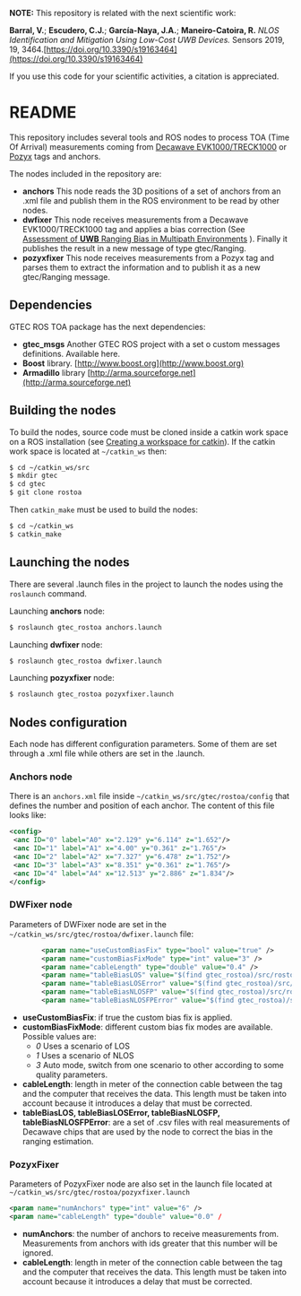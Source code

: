 **NOTE:** This repository is related with the next scientific work:

**Barral, V.**; **Escudero, C.J.**; **García-Naya, J.A.**; **Maneiro-Catoira, R.** *NLOS Identification and Mitigation Using Low-Cost UWB Devices.* Sensors 2019, 19, 3464.[https://doi.org/10.3390/s19163464](https://doi.org/10.3390/s19163464)

If you use this code for your scientific activities, a citation is appreciated.

# README

This repository includes several tools and ROS nodes to process TOA (Time Of Arrival) measurements coming from [Decawave EVK1000/TRECK1000](https://decawave.com) or [Pozyx](https://www.pozyx.io) tags and anchors.

The nodes included in the repository are:

* **anchors** This node reads the 3D positions of a set of anchors from an .xml file and publish them in the ROS environment to be read by other nodes.
* **dwfixer** This node receives measurements from a Decawave EVK1000/TRECK1000 tag and applies a bias correction (See [Assessment of **UWB** Ranging Bias in Multipath Environments](http://www3.uah.es/ipin2016/usb/app/descargas/191_WIP.pdf) ). Finally it publishes the result in a new message of type gtec/Ranging.
* **pozyxfixer** This node receives measurements from a Pozyx tag and parses them to extract the information and to publish it as a new gtec/Ranging message. 

## Dependencies

GTEC ROS TOA package has the next dependencies:

* **gtec_msgs** Another GTEC ROS project with a set o custom messages definitions. Available here.
* **Boost** library. [http://www.boost.org](http://www.boost.org)
* **Armadillo** library [http://arma.sourceforge.net](http://arma.sourceforge.net)

## Building the nodes

To build the nodes, source code must be cloned inside a catkin work space on a ROS installation (see [Creating a workspace for catkin](http://wiki.ros.org/catkin/Tutorials/create_a_workspace)). If the catkin work space is located at ```~/catkin_ws``` then:

```bash
$ cd ~/catkin_ws/src
$ mkdir gtec
$ cd gtec
$ git clone rostoa
```

Then ```catkin_make``` must be used to build the nodes:

```bash
$ cd ~/catkin_ws
$ catkin_make
```

## Launching the nodes

There are several .launch files in the project to launch the nodes using the ```roslaunch``` command. 

Launching **anchors** node:

```bash
$ roslaunch gtec_rostoa anchors.launch
```

Launching **dwfixer** node:

```bash
$ roslaunch gtec_rostoa dwfixer.launch
```

Launching **pozyxfixer** node:

```bash
$ roslaunch gtec_rostoa pozyxfixer.launch
```

## Nodes configuration

Each node has different configuration parameters. Some of them are set through a .xml file while others are set in the .launch.

### Anchors node

There is an ```anchors.xml``` file inside ```~/catkin_ws/src/gtec/rostoa/config``` that defines the number and position of each anchor. The content of this file looks like:

```xml
<config>
 <anc ID="0" label="A0" x="2.129" y="6.114" z="1.652"/>
 <anc ID="1" label="A1" x="4.00" y="0.361" z="1.765"/>
 <anc ID="2" label="A2" x="7.327" y="6.478" z="1.752"/>
 <anc ID="3" label="A3" x="8.351" y="0.361" z="1.765"/>
 <anc ID="4" label="A4" x="12.513" y="2.886" z="1.834"/>
</config>
```

### DWFixer node

Parameters of DWFixer node are set in the ```~/catkin_ws/src/gtec/rostoa/dwfixer.launch``` file:

```xml
        <param name="useCustomBiasFix" type="bool" value="true" />
        <param name="customBiasFixMode" type="int" value="3" />
        <param name="cableLength" type="double" value="0.4" />
        <param name="tableBiasLOS" value="$(find gtec_rostoa)/src/rostoa/config/tableBiasLOS.csv"></param>
        <param name="tableBiasLOSError" value="$(find gtec_rostoa)/src/rostoa/config/tableBiasLOSError.csv"></param>
        <param name="tableBiasNLOSFP" value="$(find gtec_rostoa)/src/rostoa/config/tableBiasNLOSFP.csv"></param>
        <param name="tableBiasNLOSFPError" value="$(find gtec_rostoa)/src/rostoa/config/tableBiasNLOSFPError.csv"></param>
```

* **useCustomBiasFix**: if true the custom bias fix is applied.
* **customBiasFixMode**: different custom bias fix modes are available. Possible values are:
  * *0* Uses a scenario of LOS
  * *1* Uses a scenario of NLOS 
  * *3* Auto mode, switch from one scenario to other according to some quality parameters.
* **cableLength**: length in meter of the connection cable between the tag and the computer that receives the data. This length must be taken into account because it introduces a delay that must be corrected. 
* **tableBiasLOS, tableBiasLOSError, tableBiasNLOSFP, tableBiasNLOSFPError**: are a set of .csv files with real measurements of Decawave chips that are used by the node to correct the bias in the ranging estimation. 

### PozyxFixer

Parameters of PozyxFixer node are also set in the launch file located at ```~/catkin_ws/src/gtec/rostoa/pozyxfixer.launch```

```xml
<param name="numAnchors" type="int" value="6" />
<param name="cableLength" type="double" value="0.0" /
```

* **numAnchors**: the number of anchors to receive measurements from. Measurements from anchors with ids greater that this number will be ignored. 
* **cableLength**: length in meter of the connection cable between the tag and the computer that receives the data. This length must be taken into account because it introduces a delay that must be corrected. 

